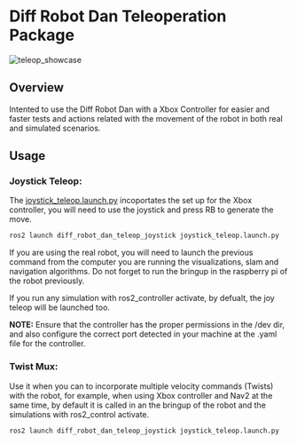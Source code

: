 # Diff Robot Dan Teleoperation Package

![teleop_showcase](/diff_robot_dan_teleop/resources/)

## Overview

Intented to use the Diff Robot Dan with a Xbox Controller for easier and faster tests and actions related with the movement of the robot in both real and simulated scenarios.

## Usage

### Joystick Teleop:

The [joystick_teleop.launch.py](/diff_robot_dan_teleop/launch/joystick_teleop.launch.py) incoportates the set up for the Xbox controller, you will need to use the joystick and press RB to generate the move.

```bash
ros2 launch diff_robot_dan_teleop_joystick joystick_teleop.launch.py
```

If you are using the real robot, you will need to launch the previous command from the computer you are running the visualizations, slam and navigation algorithms. Do not forget to run the bringup in the raspberry pi of the robot previously. 

If you run any simulation with ros2_controller activate, by defualt, the joy teleop will be launched too.

**NOTE:** Ensure that the controller has the proper permissions in the /dev dir, and also configure the correct port detected in your machine at the .yaml file for the controller.

### Twist Mux:

Use it when you can to incorporate multiple velocity commands (Twists) with the robot, for example, when using Xbox controller and Nav2 at the same time, by default it is called in an the bringup of the robot and the simulations with ros2_control activate.

```bash
ros2 launch diff_robot_dan_teleop_joystick joystick_teleop.launch.py
```

